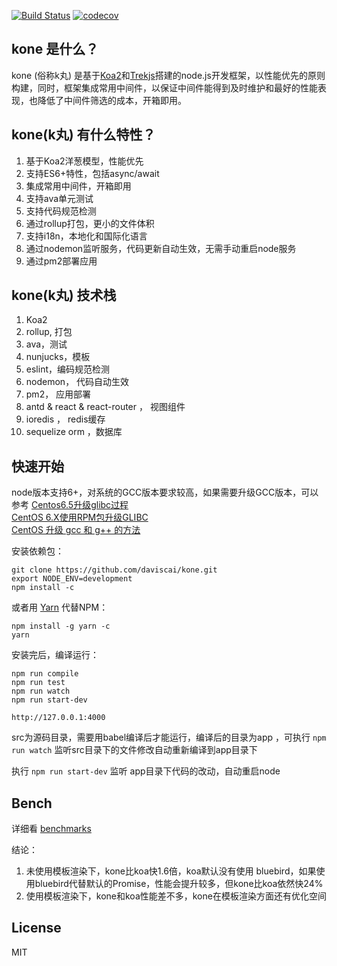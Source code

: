 [![Build Status](https://travis-ci.org/daviscai/kone.svg?branch=master)](https://travis-ci.org/daviscai/kone)
[![codecov](https://codecov.io/gh/daviscai/kone/branch/master/graph/badge.svg)](https://codecov.io/gh/daviscai/kone)

## kone 是什么？
kone (俗称k丸) 是基于[Koa2](http://koajs.com/)和[Trekjs](https://trekjs.com/)搭建的node.js开发框架，以性能优先的原则构建，同时，框架集成常用中间件，以保证中间件能得到及时维护和最好的性能表现，也降低了中间件筛选的成本，开箱即用。



## kone(k丸) 有什么特性？

1. 基于Koa2洋葱模型，性能优先
2. 支持ES6+特性，包括async/await
3. 集成常用中间件，开箱即用
4. 支持ava单元测试
5. 支持代码规范检测
6. 通过rollup打包，更小的文件体积
7. 支持i18n，本地化和国际化语言
8. 通过nodemon监听服务，代码更新自动生效，无需手动重启node服务
9. 通过pm2部署应用


## kone(k丸) 技术栈
1. Koa2
2. rollup, 打包
3. ava，测试
4. nunjucks，模板
5. eslint，编码规范检测
6. nodemon， 代码自动生效
7. pm2， 应用部署
8. antd & react & react-router ， 视图组件
9. ioredis ， redis缓存
10. sequelize orm ，数据库

## 快速开始

node版本支持6+，对系统的GCC版本要求较高，如果需要升级GCC版本，可以参考
[Centos6.5升级glibc过程](https://cnodejs.org/topic/56dc21f1502596633dc2c3dc)  
[CentOS 6.X使用RPM包升级GLIBC](http://blog.ttionya.com/article-1559.html)   
[CentOS 升级 gcc 和 g++ 的方法](http://www.wengweitao.com/centos-sheng-ji-gcc-he-g-de-fang-fa.html)  


安装依赖包：
```
git clone https://github.com/daviscai/kone.git
export NODE_ENV=development
npm install -c  
```

或者用 [Yarn](https://yarnpkg.com/docs/usage/) 代替NPM：
```
npm install -g yarn -c
yarn
```

安装完后，编译运行：
```
npm run compile
npm run test
npm run watch
npm run start-dev

http://127.0.0.1:4000
```


src为源码目录，需要用babel编译后才能运行，编译后的目录为app ，可执行 `npm run watch` 监听src目录下的文件修改自动重新编译到app目录下

执行 `npm run start-dev` 监听 app目录下代码的改动，自动重启node

## Bench

详细看 [benchmarks](https://github.com/daviscai/kone/tree/master/benchmarks)

结论：  
1. 未使用模板渲染下，kone比koa快1.6倍，koa默认没有使用 bluebird，如果使用bluebird代替默认的Promise，性能会提升较多，但kone比koa依然快24%     
2. 使用模板渲染下，kone和koa性能差不多，kone在模板渲染方面还有优化空间  


## License
MIT
